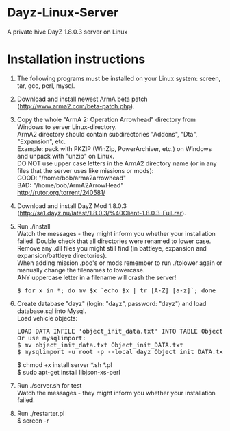 Dayz-Linux-Server
=================

A private hive DayZ 1.8.0.3 server on Linux

Installation instructions
=========================

1. The following programs must be installed on your Linux system: screen, tar, gcc, perl, mysql.

2. Download and install newest ArmA beta patch (http://www.arma2.com/beta-patch.php).

3. Copy the whole "ArmA 2: Operation Arrowhead" directory from Windows to server Linux-directory.<br>
   ArmA2 directory should contain subdirectories "Addons", "Dta", "Expansion", etc.<br>
   Example: pack with PKZIP (WinZip, PowerArchiver, etc.) on Windows and unpack with "unzip" on Linux.<br>
   DO NOT use upper case letters in the ArmA2 directory name (or in any files that the server uses 
   like missions or mods):<br>
   GOOD: "/home/bob/arma2arrowhead"<br>
   BAD:  "/home/bob/ArmA2ArrowHead"<br>
   http://rutor.org/torrent/240581/

3. Download and install DayZ Mod 1.8.0.3 (http://se1.dayz.nu/latest/1.8.0.3/%40Client-1.8.0.3-Full.rar).

4. Run ./install<br>
   Watch the messages - they might inform you whether your installation
   failed. Double check that all directories were renamed to lower case.
   Remove any .dll files you might still find (in battleye, expansion and
   expansion/battleye directories).<br>
   When adding mission .pbo's or mods remember to run ./tolower again or
   manually change the filenames to lowercase.<br> ANY uppercase letter in
   a filename will crash the server!<br>
   <pre>$ for x in *; do mv $x `echo $x | tr [A-Z] [a-z]`; done</pre>

5. Create database "dayz" (login: "dayz", password: "dayz") and load database.sql into Mysql.<br>
   Load vehicle objects:
   <pre>LOAD DATA INFILE 'object_init_data.txt' INTO TABLE Object_init_DATA;
   Or use mysqlimport:
   $ mv object_init_data.txt Object_init_DATA.txt
   $ mysqlimport -u root -p --local dayz Object_init_DATA.txt  
   </pre>
   $ chmod +x install server *.sh *.pl<br>
   $ sudo apt-get install libjson-xs-perl 

6. Run ./server.sh for test<br>
   Watch the messages - they might inform you whether your installation failed.

7. Run ./restarter.pl<br>
   $ screen -r




